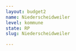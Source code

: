 ```yaml
---
layout: budget2
name: Niederscheidweiler
level: kommune
state: RP
slug: Niederscheidweiler

---
```



